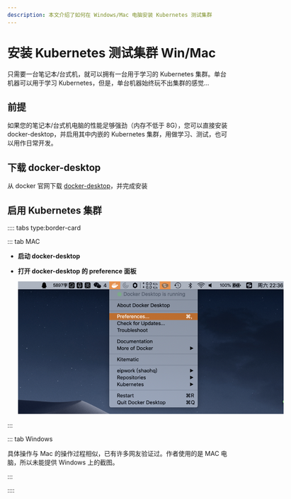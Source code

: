```yaml
---
description: 本文介绍了如何在 Windows/Mac 电脑安装 Kubernetes 测试集群
---
```


# 安装 Kubernetes 测试集群 Win/Mac

只需要一台笔记本/台式机，就可以拥有一台用于学习的 Kubernetes 集群。单台机器可以用于学习 Kubernetes，但是，单台机器始终玩不出集群的感觉...

## 前提

如果您的笔记本/台式机电脑的性能足够强劲（内存不低于 8G），您可以直接安装 docker-desktop，并启用其中内嵌的 Kubernetes 集群，用做学习、测试，也可以用作日常开发。

## 下载 docker-desktop

从 docker 官网下载 [docker-desktop](https://hub.docker.com/?overlay=onboarding)，并完成安装

## 启用 Kubernetes 集群

:::: tabs type:border-card

::: tab MAC

* **启动 docker-desktop**

* **打开 docker-desktop 的 preference 面板**

  <p>
    <img src="./install-docker-desktop.assets/image-20190914223622217.png" style="max-width: 600px;" alt="Kubernetes教程：DockerDesktop/>
  </p>

* **切换到 Kubernetes 标签页**

  并勾选启动 **Enable Kubernetes**，点击 **Apply**

  <p>
    <img src="./install-docker-desktop.assets/image-20190914223501758.png" style="max-width: 600px;" alt="Kubernetes教程：DockerDesktop"/>
  </p>

:::

::: tab Windows

具体操作与 Mac 的操作过程相似，已有许多网友验证过。作者使用的是 MAC 电脑，所以未能提供 Windows 上的截图。

:::

::::
